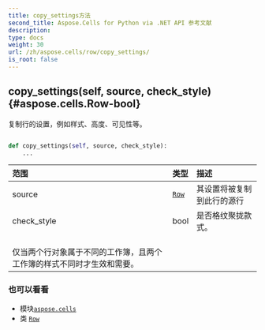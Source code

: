 ```yaml
---
title: copy_settings方法
second_title: Aspose.Cells for Python via .NET API 参考文献
description:
type: docs
weight: 30
url: /zh/aspose.cells/row/copy_settings/
is_root: false
---
```

##  copy_settings(self, source, check_style) {#aspose.cells.Row-bool}
复制行的设置，例如样式、高度、可见性等。



```python

def copy_settings(self, source, check_style):
    ...
```


|范围|类型|描述|
| :- | :- | :- |
| source | [`Row`](/cells/python-net/zh/aspose.cells/row) |其设置将被复制到此行的源行|
| check_style | bool |是否格纹聚拢款式。<br/>仅当两个行对象属于不同的工作簿，且两个工作簿的样式不同时才生效和需要。|



### 也可以看看
* 模块[`aspose.cells`](../../)
* 类 [`Row`](/cells/python-net/zh/aspose.cells/row)
